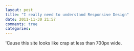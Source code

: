 ```yaml
---
layout: post
title: "I really need to understand Responsive Design"
date: 2011-11-30 21:57
comments: true
categories: 
---
```


'Cause this site looks like crap at less than 700px wide.